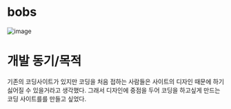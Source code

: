 # bobs
![image](https://user-images.githubusercontent.com/112620303/190116243-41ffafb1-0f23-4de4-b561-f19d1bf33c2a.png)
# 개발 동기/목적
기존의 코딩사이트가 있지만
코딩을 처음 접하는 사람들은 사이트의 디자인 때문에 
하기싫어질 수 있을거라고 생각했다. 
그래서 디자인에 중점을 두어 코딩을 하고싶게 
만드는 코딩 사이트를를 만들고 싶었다.
